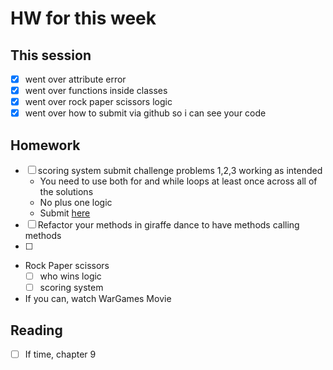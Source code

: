 # HW for this week

## This session
- [x] went over attribute error
- [x] went over functions inside classes
- [x] went over rock paper scissors logic
- [x] went over how to submit via github so i can see your code

## Homework
- [ ] scoring system submit challenge problems 1,2,3 working as intended 
  - You need to use both for and while loops at least once across all of the solutions
  - No plus one logic
  - Submit [here]( https://github.com/rakirs2/IntuitivePython/tree/main/Sections/LoopProblems/HarderLoops)
- [ ] Refactor your methods in giraffe dance to have methods calling methods
- [ ] 

- Rock Paper scissors 
  - [ ] who wins logic
  - [ ] scoring system

- If you can, watch WarGames Movie
## Reading
- [ ] If time, chapter 9
